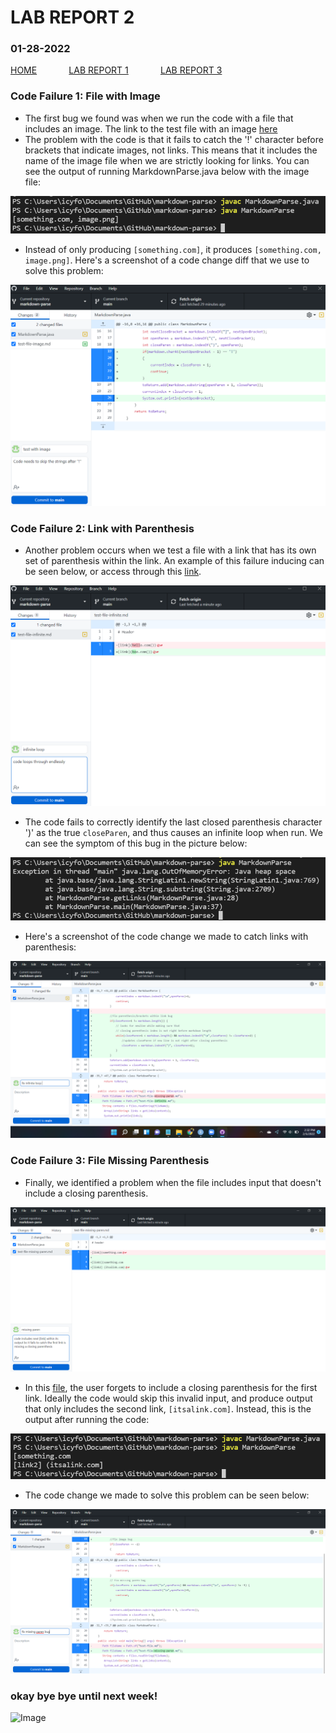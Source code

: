 # **LAB REPORT 2**
### 01-28-2022

[HOME](https://jupoon.github.io/cse15l-lab-reports/) &nbsp; &nbsp; &nbsp; &nbsp; &nbsp; &nbsp; [LAB REPORT 1](https://jupoon.github.io/cse15l-lab-reports/labs/lab1/lab-report-1-week-2) &nbsp; &nbsp; &nbsp; &nbsp; &nbsp; &nbsp; [LAB REPORT 3](https://jupoon.github.io/cse15l-lab-reports/labs/lab3/lab-report-3)

### **Code Failure 1: File with Image**
* The first bug we found was when we run the code with a file that includes an image. The link to the test file with an image [here](https://github.com/jupoon/markdown-parse/commit/45b2fb3be4c3c3c2c1a5d0ca835b28a37eab3436#diff-5e1629e7c03be1693e513eb19ba88fd156b54d65a3275587ab6afeb297796508)
* The problem with the code is that it fails to catch the '!' character before brackets that indicate images, not links. This means that it includes the name of the image file when we are strictly looking for links. You can see the output of running MarkdownParse.java below with the image file:

 ![Image](lb2_ss2.png)

* Instead of only producing `[something.com]`, it produces `[something.com, image.png]`. Here's a screenshot of a code change diff that we use to solve this problem:
 
 ![Image](lb2_ss1.png)


### **Code Failure 2: Link with Parenthesis**
* Another problem occurs when we test a file with a link that has its own set of parenthesis within the link. An example of this failure inducing can be seen below, or access through this [link](https://github.com/jupoon/markdown-parse/commit/53f77d6d68bd08d6f58d1f1fc8e99ecfaa95625c#diff-9fef0e551f4300d94bd5d681e8159101f4b3124d0de85fad00dec77958c7e458).

![Image](lb2_ss3.png)

* The code fails to correctly identify the last closed parenthesis character ')' as the true `closeParen`, and thus causes an infinite loop when run. We can see the symptom of this bug in the picture below:

![Image](lb2_ss4.png)

* Here's a screenshot of the code change we made to catch links with parenthesis:

![Image](ss_infinite.png)


### **Code Failure 3: File Missing Parenthesis**
* Finally, we identified a problem when the file includes input that doesn't include a closing parenthesis. 

![Image](lb2_ss5.png)

* In this [file](https://github.com/jupoon/markdown-parse/commit/acf543590ddfd1331ecece70c3354644ae5b8818#diff-3c17df138517d6d9e4ca0eee79c77cad30bb772bfde04e5d84f7d35605730952), the user forgets to include a closing parenthesis for the first link. Ideally the code would skip this invalid input, and produce output that only includes the second link, `[itsalink.com]`. Instead, this is the output after running the code:

![Image](lb2_ss6.png)

* The code change we made to solve this problem can be seen below:

![Image](ss_missing_paren.png)


### **okay bye bye until next week!**
![Image](https://media4.giphy.com/media/yFQ0ywscgobJK/giphy.gif?cid=ecf05e47t4x47t3sxlcxacxxd56wy7epfajpequa696aeh68&rid=giphy.gif&ct=g)
